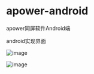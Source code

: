 # apower-android
apower同屏软件Android端

android实现界面

![image](https://file.zousiliang.com/android_apower_001.png)

![image](https://file.zousiliang.com/android_apower_002.png)
